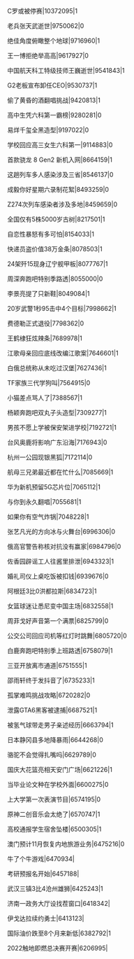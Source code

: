 C罗或被停赛|10372095|1

老兵张天武逝世|9750062|0

绝佳角度俯瞰整个地球|9716960|1

王一博拒绝举高高|9617927|0

中国航天科工特级技师王巍逝世|9541843|1

G2老板宣布卸任CEO|9530737|1

偷了黄昏的酒翻唱挑战|9420813|1

高中生凭六科第一霸榜|9280281|0

易烊千玺全黑造型|9197022|0

学校回应高三女生六科第一|9114883|0

首款骁龙 8 Gen2 新机入网|8664159|1

这趟列车多人感染涉及三省|8546137|0

成毅你好星期六录制花絮|8493259|0

Z274次列车感染者涉及多地|8459659|0

全国仅有5株5000岁古树|8217501|1

自恋性暴怒有多可怕|8154033|1

快递员盗价值38万金条|8078503|1

24架歼15现身辽宁舰甲板|8077767|1

周深奔跑吧特别季路透|8055000|0

李景亮提了只新鞋|8049084|1

20岁武警1秒95击中4个目标|7998662|1

费德勒正式退役|7798362|0

王鹤棣狂炫辣条|7689978|1

江歌母亲回应底线改编江歌案|7646601|1

白俄总统称从未吃过汉堡|7627436|1

TF家族三代学狗叫|7564915|0

小猫差点骂人了|7388567|1

杨颖奔跑吧双丸子头造型|7309277|1

男孩不愿上学被保安架进学校|7192721|1

台风奥鹿将影响广东沿海|7176943|0

杭州一公园现银黑狐|7172114|0

航母三兄弟最近都在忙什么|7085669|1

华为新机预留5G芯片位|7065112|1

与你到永久翻唱|7055681|1

如果你有空气炸锅|7048228|1

张艺凡光的方向冰与火舞台|6996306|0

俄高官警告称核对抗没有赢家|6984796|0

佐香园辟谣工人往酱里排泄|6943323|1

婚礼司仪上桌吃饭被扣钱|6939676|0

阿根廷3比0洪都拉斯|6834723|1

女篮球迷让悉尼变中国主场|6832558|1

周菲戈好声音第一个满票|6825799|0

公交公司回应司机等红灯时跳舞|6805720|0

白鹿奔跑吧特别季上班路透|6758079|1

三亚开放离市通道|6751555|1

邵雨轩终于发抖音了|6735233|1

孤掌难鸣挑战攻略|6720282|0

泄露GTA6黑客被逮捕|6687521|1

被氢气球带走男子亲述经历|6663794|1

日本静冈县多地降暴雨|6644268|0

骆驼不会觉得扎嘴吗|6629789|0

国庆大花篮亮相天安门广场|6621226|1

当毕业论文种在学校外面|6600275|0

上大学第一次表演节目|6574195|0

原神二创音乐会太绝了|6570747|1

高校通报学生宿舍坠楼|6500305|1

澳门预计11月恢复内地旅游业务|6475216|0

牛了个牛游戏|6470934|

考研预报名开始|6457188|

武汉三镇3比4沧州雄狮|6425243|1

济南一政务大厅设找茬窗口|6418342|

伊戈达拉续约勇士|6413123|

国际油价跌至8个月来新低|6382792|1

2022触地即燃总决赛开赛|6206995|

